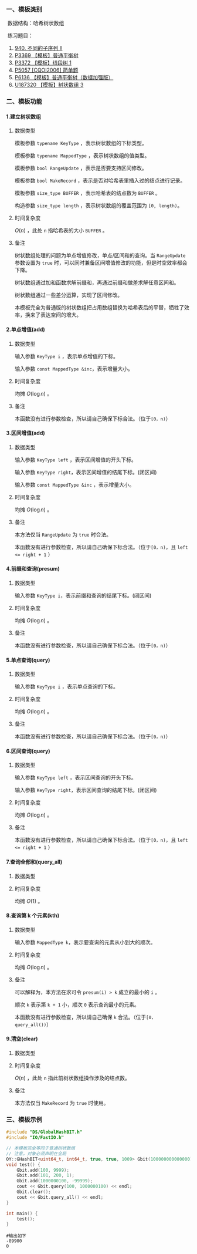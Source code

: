 ### 一、模板类别

​	数据结构：哈希树状数组

​	练习题目：

1. [940. 不同的子序列 II](https://leetcode.cn/problems/distinct-subsequences-ii)
2. [P3369 【模板】普通平衡树](https://www.luogu.com.cn/problem/P3369)
3. [P3372 【模板】线段树 1](https://www.luogu.com.cn/problem/P3372)
4. [P5057 [CQOI2006] 简单题](https://www.luogu.com.cn/problem/P5057)
5. [P6136 【模板】普通平衡树（数据加强版）](https://www.luogu.com.cn/problem/P6136)
6. [U187320 【模板】树状数组 3](https://www.luogu.com.cn/problem/U187320)




### 二、模板功能

#### 1.建立树状数组

1. 数据类型

   模板参数 `typename KeyType` ，表示树状数组的下标类型。

   模板参数 `typename MappedType` ，表示树状数组的值类型。

   模板参数 `bool RangeUpdate`​ ，表示是否要支持区间修改。

   模板参数 `bool MakeRecord` ，表示是否对哈希表里插入过的结点进行记录。

   模板参数 `size_type BUFFER`​ ，表示哈希表的结点数为 `BUFFER` 。

   构造参数 `size_type length` ，表示树状数组的覆盖范围为 `[0, length)`。

2. 时间复杂度

    $O(n)$ ，此处 `n` 指哈希表的大小 `BUFFER` 。

3. 备注

   树状数组处理的问题为单点增值修改，单点/区间和的查询。当 `RangeUpdate` 参数设置为 `true` 时，可以同时兼备区间增值修改的功能，但是时空效率都会下降。

   树状数组通过加和函数求解前缀和，再通过前缀和做差求解任意区间和。

   树状数组通过一些差分运算，实现了区间修改。
   
   本模板完全为普通版的树状数组把占用数组替换为哈希表后的平替，牺牲了效率，换来了表达空间的增大。


#### 2.单点增值(add)

1. 数据类型

   输入参数 `KeyType i​` ，表示单点增值的下标。

   输入参数 `const MappedType &inc​` ，表示增量大小。

2. 时间复杂度

   均摊 $O(\log n)$ 。

3. 备注

   本函数没有进行参数检查，所以请自己确保下标合法。（位于`[0，n)`）


#### 3.区间增值(add)

1. 数据类型

   输入参数 `KeyType left` ，表示区间增值的开头下标。

   输入参数 `KeyType right​` ，表示区间增值的结尾下标。(闭区间)

   输入参数 `const MappedType &inc` ，表示增量大小。

2. 时间复杂度

   均摊 $O(\log n)$ 。

3. 备注

   本方法仅当 `RangeUpdate` 为 `true` 时合法。

   本函数没有进行参数检查，所以请自己确保下标合法。（位于`[0，n)`，且 `left <= right + 1` ）
   
   
#### 4.前缀和查询(presum)

1. 数据类型

   输入参数 `KeyType i`，表示前缀和查询的结尾下标。(闭区间)

2. 时间复杂度

   均摊 $O(\log n)$ 。

3. 备注

   本函数没有进行参数检查，所以请自己确保下标合法。（位于`[0，n)`）


#### 5.单点查询(query)

1. 数据类型

   输入参数 `KeyType i` ，表示单点查询的下标。

2. 时间复杂度

   均摊 $O(\log n)$ 。

3. 备注

   本函数没有进行参数检查，所以请自己确保下标合法。（位于`[0，n)`）


#### 6.区间查询(query)

1. 数据类型

   输入参数 `KeyType left​` ，表示区间查询的开头下标。

   输入参数 `KeyType right​`，表示区间查询的结尾下标。(闭区间)

2. 时间复杂度

   均摊 $O(\log n)$ 。
   
3. 备注

   本函数没有进行参数检查，所以请自己确保下标合法。（位于`[0，n)`，且 `left <= right + 1` ）


#### 7.查询全部和(query_all)

1. 数据类型

2. 时间复杂度

   均摊 $O(1)$ 。

#### 8.查询第 k 个元素(kth)

1. 数据类型

   输入参数 `MappedType k​` ，表示要查询的元素从小到大的顺次。

2. 时间复杂度

   均摊 $O(\log n)$ 。

3. 备注

   可以解释为，本方法在求可令 `presum(i) > k` 成立的最小的 `i` 。

   顺次 `k​` 表示第 `k + 1` 小，顺次 `0` 表示查询最小的元素。

   本函数没有进行参数检查，所以请自己确保 `k` 合法。（位于`[0，query_all())`）
#### 9.清空(clear)

1. 数据类型

2. 时间复杂度

    $O(n)$ ，此处 `n` 指此前树状数组操作涉及的结点数。

3. 备注

   本方法仅当 `MakeRecord` 为 `true` 时使用。


### 三、模板示例

```c++
#include "DS/GlobalHashBIT.h"
#include "IO/FastIO.h"

// 本模板完全等同于普通树状数组
// 注意，对象必须声明在全局
OY::GHashBIT<uint64_t, int64_t, true, true, 1009> Gbit(100000000000000);
void test() {
    Gbit.add(100, 9999);
    Gbit.add(101, 200, 1);
    Gbit.add(1000000100, -99999);
    cout << Gbit.query(100, 1000000100) << endl;
    Gbit.clear();
    cout << Gbit.query_all() << endl;
}

int main() {
    test();
}
```

```
#输出如下
-89900
0


```

